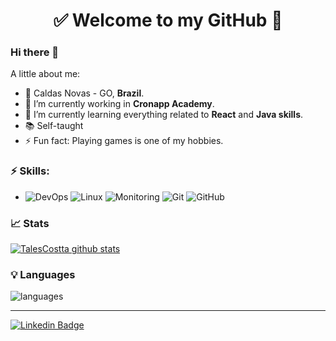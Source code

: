 <h1 align="center"> 
	✅ Welcome to my GitHub 🚀
</h1>

### Hi there 👋

<!--
**gb8may/gb8may** is a ✨ _special_ ✨ repository because its `README.md` (this file) appears on your GitHub profile.
-->

A little about me:

-  📍  Caldas Novas - GO, **Brazil**.
- 🔭  I’m currently working in **Cronapp Academy**.
- 🌱  I’m currently learning everything related to **React** and **Java skills**.
- 📚  Self-taught
- ⚡  Fun fact: Playing games is one of my hobbies.

### ⚡ Skills:
- ![DevOps](https://img.shields.io/badge/-DevOps-yellowgreen) ![Linux](https://img.shields.io/badge/-Linux-FCC624?&logo=linux&logoColor=FFFFFF) ![Monitoring](https://img.shields.io/badge/-Monitoring-red) ![Git](https://img.shields.io/badge/-Git-F05032?&logo=git&logoColor=FFFFFF) ![GitHub](https://img.shields.io/badge/-GitHub-181717?&logo=GitHub&logoColor=FFFFFF)

### 📈 Stats 
 
[![TalesCostta github stats](https://github-readme-stats.vercel.app/api?username=talescostta&theme=cobalt&show_icons=true)](https://github.com/talescostta/github-readme-stats)

### 💡  Languages 
![languages](https://github-readme-stats.vercel.app/api/top-langs/?username=talescostta&hide=scss&layout=compact&theme=cobalt&title_color=2ED3EA)

<hr>

[![Linkedin Badge](https://img.shields.io/badge/-LinkedIn-blue?style=flat-square&logo=Linkedin&logoColor=white&link=https://www.linkedin.com/in/talescostta/)](https://www.linkedin.com/in/talescostta/)
